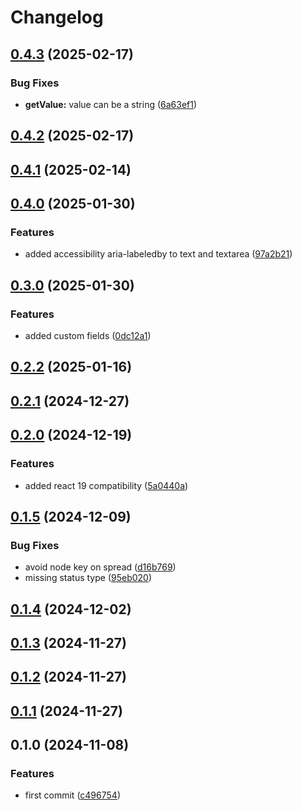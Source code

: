 # Changelog

## [0.4.3](https://github.com/DevoInc/genesys-ui-form-builder/compare/0.4.2...0.4.3) (2025-02-17)

### Bug Fixes

* **getValue:** value can be a string ([6a63ef1](https://github.com/DevoInc/genesys-ui-form-builder/commit/6a63ef155383612a35d71b3010ab56ad05dc1a1c))

## [0.4.2](https://github.com/DevoInc/genesys-ui-form-builder/compare/0.4.1...0.4.2) (2025-02-17)

## [0.4.1](https://github.com/DevoInc/genesys-ui-form-builder/compare/0.4.0...0.4.1) (2025-02-14)

## [0.4.0](https://github.com/DevoInc/genesys-ui-form-builder/compare/0.3.0...0.4.0) (2025-01-30)

### Features

* added accessibility aria-labeledby to text and textarea ([97a2b21](https://github.com/DevoInc/genesys-ui-form-builder/commit/97a2b218e674b719cd19a557e5ca56594869e92a))

## [0.3.0](https://github.com/DevoInc/genesys-ui-form-builder/compare/0.2.2...0.3.0) (2025-01-30)

### Features

* added custom fields ([0dc12a1](https://github.com/DevoInc/genesys-ui-form-builder/commit/0dc12a1d4cf8ba045df981a12eb9db634da571cb))

## [0.2.2](https://github.com/DevoInc/genesys-ui-form-builder/compare/0.2.1...0.2.2) (2025-01-16)

## [0.2.1](https://github.com/DevoInc/genesys-ui-form-builder/compare/0.2.0...0.2.1) (2024-12-27)

## [0.2.0](https://github.com/DevoInc/genesys-ui-form-builder/compare/0.1.5...0.2.0) (2024-12-19)

### Features

* added react 19 compatibility ([5a0440a](https://github.com/DevoInc/genesys-ui-form-builder/commit/5a0440ab4088af39b85fee97caa8826b2be036b6))

## [0.1.5](https://github.com/DevoInc/genesys-ui-form-builder/compare/0.1.4...0.1.5) (2024-12-09)

### Bug Fixes

* avoid node key on spread ([d16b769](https://github.com/DevoInc/genesys-ui-form-builder/commit/d16b7698550fbab52a8c6f47c396d746f2f2fd4a))
* missing status type ([95eb020](https://github.com/DevoInc/genesys-ui-form-builder/commit/95eb0209dab1a28827ed3a37fd1661dcfa69b699))

## [0.1.4](https://github.com/DevoInc/genesys-ui-form-builder/compare/0.1.3...0.1.4) (2024-12-02)

## [0.1.3](https://github.com/DevoInc/genesys-ui-form-builder/compare/0.1.2...0.1.3) (2024-11-27)

## [0.1.2](https://github.com/DevoInc/genesys-ui-form-builder/compare/0.1.1...0.1.2) (2024-11-27)

## [0.1.1](https://github.com/DevoInc/genesys-ui-form-builder/compare/0.1.0...0.1.1) (2024-11-27)

## 0.1.0 (2024-11-08)

### Features

* first commit ([c496754](https://github.com/DevoInc/genesys-ui-form-builder/commit/c4967543a1453667547585d33fb4c24fdce158d5))
